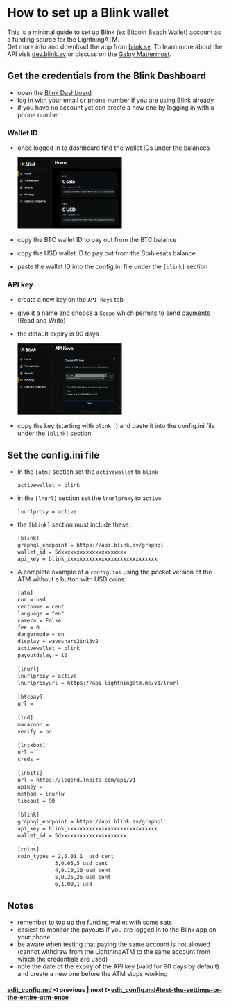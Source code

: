 # How to set up a Blink wallet

This is a minimal guide to set up Blink (ex Bitcoin Beach Wallet) account as a funding source for the LightningATM.<br />
Get more info and download the app from [blink.sv](https://blink.sv). To learn more about the API visit [dev.blink.sv](https://dev.blink.sv) or discuss on the [Galoy Mattermost](https://chat.galoy.io).


## Get the credentials from the Blink Dashboard

* open the [Blink Dashboard](https://dashboard.blink.sv)
* log in with your email or phone number if you are using Blink already
* if you have no account yet can create a new one by logging in with a phone number

### Wallet ID
* once logged in to dashboard find the wallet IDs under the balances

  <img src="../pictures/set_up_a_blink_wallet_wallets.png" alt="wallets" width="50%">

* copy the BTC wallet ID to pay out from the BTC balance
* copy the USD wallet ID to pay out from the Stablesats balance
* paste the wallet ID into the config.ini file under the `[blink]` section

### API key

* create a new key on the `API Keys` tab
* give it a name and choose a `Scope` which permits to send payments (Read and Write)
* the default expiry is 90 days

  <img src="../pictures/set_up_a_blink_wallet_api_key.png" alt="api_key" width="50%">

* copy the key (starting with `blink_` ) and paste it into the config.ini file under the `[blink]` section

## Set the config.ini file

* in the `[atm]` section set the `activewallet` to `blink`

  ```
  activewallet = blink
  ```

* in the `[lnurl]` section set the `lnurlproxy` to `active`

  ```
  lnurlproxy = active
  ```

* the `[blink]` section must include these:

  ```
  [blink]
  graphql_endpoint = https://api.blink.sv/graphql
  wallet_id = 5dxxxxxxxxxxxxxxxxxxxxx
  api_key = blink_xxxxxxxxxxxxxxxxxxxxxxxxxxxxx
  ```

* A complete example of a `config.ini` using the pocket version of the ATM without a button with USD coins:
  ```
  [atm]
  cur = usd
  centname = cent
  language = "en"
  camera = False
  fee = 0
  dangermode = on
  display = waveshare2in13v2
  activewallet = blink
  payoutdelay = 10

  [lnurl]
  lnurlproxy = active
  lnurlproxyurl = https://api.lightningatm.me/v1/lnurl

  [btcpay]
  url =

  [lnd]
  macaroon =
  verify = on

  [lntxbot]
  url =
  creds =

  [lnbits]
  url = https://legend.lnbits.com/api/v1
  apikey =
  method = lnurlw
  timeout = 90

  [blink]
  graphql_endpoint = https://api.blink.sv/graphql
  api_key = blink_xxxxxxxxxxxxxxxxxxxxxxxxxxxxx
  wallet_id = 5dxxxxxxxxxxxxxxxxxxxxx

  [coins]
  coin_types = 2,0.01,1  usd cent
              3,0.05,5 usd cent
              4,0.10,10 usd cent
              5,0.25,25 usd cent
              6,1.00,1 usd
  ```

## Notes
* remember to top up the funding wallet with some sats
* easiest to monitor the payouts if you are logged in to the Blink app on your phone
* be aware when testing that paying the same account is not allowed (cannot withdraw from the LightningATM to the same account from which the credentials are used)
* note the date of the expiry of the API key (valid for 90 days by default) and create a new one before the ATM stops working

#### [edit_config.md](/docs/guide/edit_config.md)  ᐊ  previous | next ᐅ [edit_config.md#test-the-settings-or-the-entire-atm-once](/docs/guide/edit_config.md#test-the-settings-or-the-entire-atm-once)